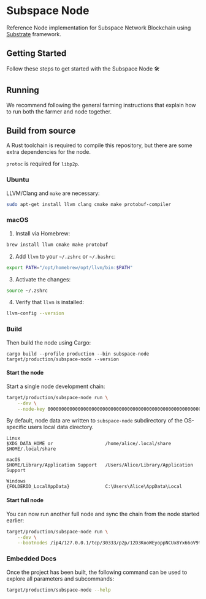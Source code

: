 # Subspace Node

Reference Node implementation for Subspace Network Blockchain using [Substrate](https://docs.substrate.io/) framework.

## Getting Started

Follow these steps to get started with the Subspace Node :hammer_and_wrench:

## Running

We recommend following the general farming instructions that explain how to run both the farmer and node together.

## Build from source

A Rust toolchain is required to compile this repository, but there are some extra dependencies for the node.

`protoc` is required for `libp2p`.

### Ubuntu

LLVM/Clang and `make` are necessary:
```bash
sudo apt-get install llvm clang cmake make protobuf-compiler
```

### macOS

1. Install via Homebrew:

```bash
brew install llvm cmake make protobuf
```

2. Add `llvm` to your `~/.zshrc` or `~/.bashrc`:

```bash
export PATH="/opt/homebrew/opt/llvm/bin:$PATH"
```

3. Activate the changes:

```bash
source ~/.zshrc
```

4. Verify that `llvm` is installed:

```bash
llvm-config --version
```

### Build

Then build the node using Cargo:
```
cargo build --profile production --bin subspace-node
target/production/subspace-node --version
```

#### Start the node

Start a single node development chain:
```bash
target/production/subspace-node run \
    --dev \
    --node-key 0000000000000000000000000000000000000000000000000000000000000001
```

By default, node data are written to `subspace-node` subdirectory of the OS-specific users local data directory.

```
Linux
$XDG_DATA_HOME or                   /home/alice/.local/share
$HOME/.local/share

macOS
$HOME/Library/Application Support   /Users/Alice/Library/Application Support

Windows
{FOLDERID_LocalAppData}             C:\Users\Alice\AppData\Local
```

#### Start full node

You can now run another full node and sync the chain from the node started earlier:
```bash
target/production/subspace-node run \
    --dev \
    --bootnodes /ip4/127.0.0.1/tcp/30333/p2p/12D3KooWEyoppNCUx8Yx66oV9fJnriXwCcXwDDUA2kj6vnc6iDEp
```

### Embedded Docs

Once the project has been built, the following command can be used to explore all parameters and subcommands:

```bash
target/production/subspace-node --help
```
